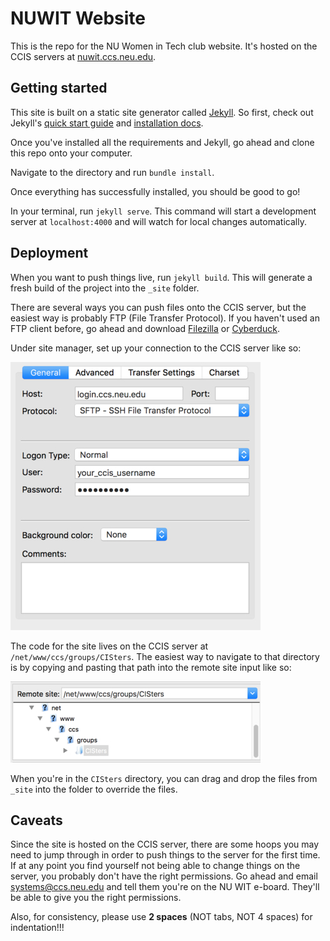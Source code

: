 # NUWIT Website
This is the repo for the NU Women in Tech club website. It's hosted on the CCIS servers at [nuwit.ccs.neu.edu](http://nuwit.ccs.neu.edu).


## Getting started
This site is built on a static site generator called [Jekyll](https://jekyllrb.com/). So first, check out Jekyll's [quick start guide](https://jekyllrb.com/docs/quickstart/) and [installation docs](https://jekyllrb.com/docs/installation/).

Once you've installed all the requirements and Jekyll, go ahead and clone this repo onto your computer.

Navigate to the directory and run `bundle install`.

Once everything has successfully installed, you should be good to go!

In your terminal, run `jekyll serve`. This command will start a development server at `localhost:4000` and will watch for local changes automatically.


## Deployment
When you want to push things live, run `jekyll build`. This will generate a fresh build of the project into the `_site` folder.

There are several ways you can push files onto the CCIS server, but the easiest way is probably FTP (File Transfer Protocol). If you haven't used an FTP client before, go ahead and download [Filezilla](https://filezilla-project.org/download.php?type=client) or [Cyberduck](https://cyberduck.io/?l=en).

Under site manager, set up your connection to the CCIS server like so:

![](img/ftp.jpg)

The code for the site lives on the CCIS server at `/net/www/ccs/groups/CISters`. The easiest way to navigate to that directory is by copying and pasting that path into the remote site input like so:

![](img/path.jpg)

When you're in the `CISters` directory, you can drag and drop the files from `_site` into the folder to override the files.


## Caveats
Since the site is hosted on the CCIS server, there are some hoops you may need to jump through in order to push things to the server for the first time. If at any point you find yourself not being able to change things on the server, you probably don't have the right permissions. Go ahead and email [systems@ccs.neu.edu](mailto:systems@ccs.neu.edu) and tell them you're on the NU WIT e-board. They'll be able to give you the right permissions.

Also, for consistency, please use **2 spaces** (NOT tabs, NOT 4 spaces) for indentation!!!
